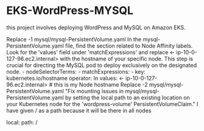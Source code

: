 # EKS-WordPress-MYSQL
this project involves deploying WordPress and MySQL on Amazon EKS.


Replace -1
mysql/mysql-PersistentVolume.yaml
In the mysql-PersistentVolume.yaml file, find the section related to Node Affinity labels. 
Look for the 'values' field under 'matchExpressions' and replace <- ip-10-0-127-96.ec2.internal>
with the hostname of your specific node. 
This step is crucial for directing the MySQL pod to deploy exclusively on the designated node. -     nodeSelectorTerms:
         - matchExpressions:
           - key: kubernetes.io/hostname
             operator: In
             values:
             <- ip-10-0-127-96.ec2.internal>  # this is my Node hostname
Replace -2
mysql/mysql-PersistentVolume.yaml
"Fix mounting issues in mysql/mysql-PersistentVolume.yaml by setting the local path to an existing location on your Kubernetes node for the 'wordpress-volume' PersistentVolumeClaim."
 I have given / as a path because it will be there in all nodes

   local:
    path: /

